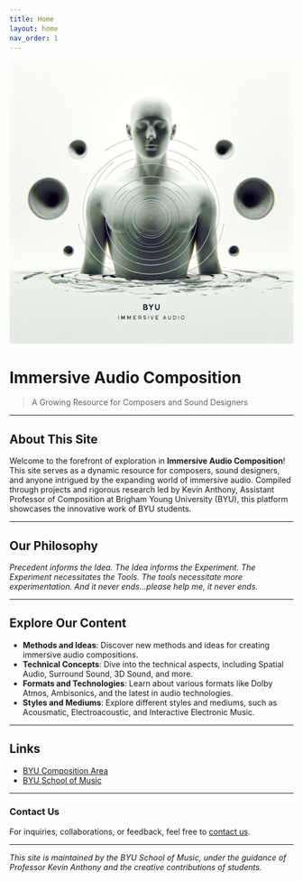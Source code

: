 ```yaml
---
title: Home
layout: home
nav_order: 1
---
```

![ImmersiveImage](assets/images/BYU-Immersive-Audio.png)

# Immersive Audio Composition

> A Growing Resource for Composers and Sound Designers

---

## About This Site

Welcome to the forefront of exploration in **Immersive Audio Composition**! This site serves as a dynamic resource for composers, sound designers, and anyone intrigued by the expanding world of immersive audio. Compiled through projects and rigorous research led by Kevin Anthony, Assistant Professor of Composition at Brigham Young University (BYU), this platform showcases the innovative work of BYU students.

---

## Our Philosophy

*Precedent informs the Idea. The Idea informs the Experiment. The Experiment necessitates the Tools. The tools necessitate more experimentation. And it never ends...please help me, it never ends.*

---

## Explore Our Content

- **Methods and Ideas**: Discover new methods and ideas for creating immersive audio compositions.
- **Technical Concepts**: Dive into the technical aspects, including Spatial Audio, Surround Sound, 3D Sound, and more.
- **Formats and Technologies**: Learn about various formats like Dolby Atmos, Ambisonics, and the latest in audio technologies.
- **Styles and Mediums**: Explore different styles and mediums, such as Acousmatic, Electroacoustic, and Interactive Electronic Music.

---

## Links

- [BYU Composition Area](https://music.byu.edu/composition)
- [BYU School of Music](https://music.byu.edu)

---

### Contact Us

For inquiries, collaborations, or feedback, feel free to [contact us](mailto:kevin_p_anthony+ems@byu.edu).

---

*This site is maintained by the BYU School of Music, under the guidance of Professor Kevin Anthony and the creative contributions of students.*




